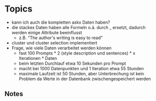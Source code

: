 # Topics

- kann ich auch die kompletten askx Daten haben?
- die stackex Daten haben alle Formeln o.ä. durch _ ersetzt, dadurch werden einige Attribute beeinflusst
	- z.B. "The author's writing is easy to read"
- cluster und cluster selection implementiert
- Frage, wie viele Daten verarbeitet werden können
	- fast 100 Prompts * 2 (style description und sentences) * x Iterationen * Daten
	- beim letzten Durchlauf etwa 10 Sekunden pro Prompt
	- macht bei 1000 Datenpunkten und 1 Iteration etwa 55 Stunden
	- maximale Laufzeit ist 50 Stunden, aber Unterbrechung ist kein Problem da Werte in der Datenbank zwischengespeichert werden

## Notes

